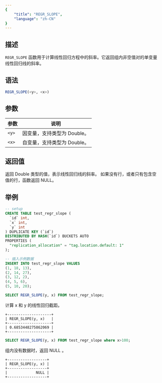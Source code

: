 ```yaml
---
{
    "title": "REGR_SLOPE",
    "language": "zh-CN"
}
---
```


## 描述

`REGR_SLOPE` 函数用于计算线性回归方程中的斜率。它返回组内非空值对的单变量线性回归线的斜率。


## 语法

```sql
REGR_SLOPE(<y>, <x>)
```

## 参数

| 参数 | 说明 |
| -- | -- |
| `<y>` | 因变量，支持类型为 Double。 |
| `<x>` | 自变量，支持类型为 Double。 |

## 返回值

返回 Double 类型的值，表示线性回归线的斜率。
如果没有行，或者只有包含空值的行，函数返回 NULL。

## 举例

```sql
-- setup
CREATE TABLE test_regr_slope (
  `id` int,
  `x` int,
  `y` int
) DUPLICATE KEY (`id`)
DISTRIBUTED BY HASH(`id`) BUCKETS AUTO
PROPERTIES (
  "replication_allocation" = "tag.location.default: 1"
);

-- 插入示例数据
INSERT INTO test_regr_slope VALUES
(1, 18, 13),
(2, 14, 27),
(3, 12, 2),
(4, 5, 6),
(5, 10, 20);
```

```sql
SELECT REGR_SLOPE(y, x) FROM test_regr_slope;
```

计算 x 和 y 的线性回归截距。

```text
+--------------------+
| REGR_SLOPE(y, x)   |
+--------------------+
| 0.6853448275862069 |
+--------------------+
```

```sql
SELECT REGR_SLOPE(y, x) FROM test_regr_slope where x>100;
```

组内没有数据时，返回 NULL 。

```text
+------------------+
| REGR_SLOPE(y, x) |
+------------------+
|             NULL |
+------------------+
```
